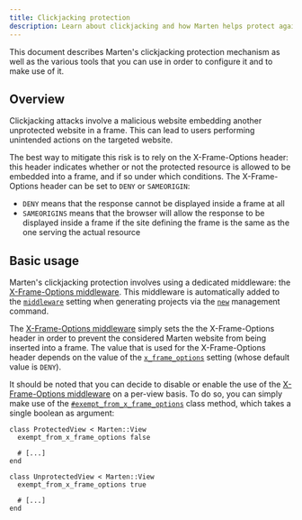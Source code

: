 ```yaml
---
title: Clickjacking protection
description: Learn about clickjacking and how Marten helps protect against this type of attacks.
---
```


This document describes Marten's clickjacking protection mechanism as well as the various tools that you can use in order to configure it and to make use of it.

## Overview

Clickjacking attacks involve a malicious website embedding another unprotected website in a frame. This can lead to users performing unintended actions on the targeted website.

The best way to mitigate this risk is to rely on the X-Frame-Options header: this header indicates whether or not the protected resource is allowed to be embedded into a frame, and if so under which conditions. The X-Frame-Options header can be set to `DENY` or `SAMEORIGIN`:

* `DENY` means that the response cannot be displayed inside a frame at all
* `SAMEORIGINS` means that the browser will allow the response to be displayed inside a frame if the site defining the frame is the same as the one serving the actual resource

## Basic usage

Marten's clickjacking protection involves using a dedicated middleware: the [X-Frame-Options middleware](../views-and-http/reference/middlewares#x-frame-options-middleware). This middleware is automatically added to the [`middleware`](../development/reference/settings#middleware) setting when generating projects via the [`new`](../development/reference/management-commands#new) management command.

The [X-Frame-Options middleware](../views-and-http/reference/middlewares#x-frame-options-middleware) simply sets the the X-Frame-Options header in order to prevent the considered Marten website from being inserted into a frame. The value that is used for the X-Frame-Options header depends on the value of the [`x_frame_options`](../development/reference/settings#x_frame_options) setting (whose default value is `DENY`).

It should be noted that you can decide to disable or enable the use of the [X-Frame-Options middleware](../views-and-http/reference/middlewares#x-frame-options-middleware) on a per-view basis. To do so, you can simply make use of the [`#exempt_from_x_frame_options`](pathname:///api/Marten/Views/XFrameOptions/ClassMethods.html#exempt_from_x_frame_options(exempt%3ABool)%3ANil-instance-method) class method, which takes a single boolean as argument:

```crystal
class ProtectedView < Marten::View
  exempt_from_x_frame_options false

  # [...]
end

class UnprotectedView < Marten::View
  exempt_from_x_frame_options true

  # [...]
end
```
